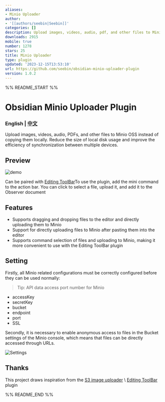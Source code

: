 ```yaml
---
aliases:
- Minio Uploader
author:
- '[[authors/seebin|Seebin]]'
categories: []
description: Upload images, videos, audio, pdf, and other files to Minio OSS.
downloads: 2915
mobile: true
number: 1278
stars: 25
title: Minio Uploader
type: plugin
updated: '2023-12-15T13:53:10'
url: https://github.com/seebin/obsidian-minio-uploader-plugin
version: 1.0.2
---
```


%% README_START %%

# Obsidian Minio Uploader Plugin

### English | [中文](./README-zh.md)

Upload images, videos, audio, PDFs, and other files to Minio OSS instead of copying them locally. Reduce the size of local disk usage and improve the efficiency of synchronization between multiple devices.

## Preview

![demo](https://raw.githubusercontent.com/seebin/obsidian-minio-uploader-plugin/HEAD/minio-uploader-demo.gif)

Can be paired with [Editing ToolBar](https://github.com/PKM-er/obsidian-editing-toolbar)To use the plugin, add the mini command to the action bar. You can click to select a file, upload it, and add it to the Observer document

## Features

- Supports dragging and dropping files to the editor and directly uploading them to Minio
- Support for directly uploading files to Minio after pasting them into the editor
- Supports command selection of files and uploading to Minio, making it more convenient to use with the Editing ToolBar plugin

## Setting

Firstly, all Minio related configurations must be correctly configured before they can be used normally:

>Tip: API data access port number for Minio

- accessKey
- secretKey
- bucket
- endpoint
- port
- SSL

Secondly, it is necessary to enable anonymous access to files in the Bucket settings of the Minio console, which means that files can be directly accessed through URLs.

![Settings](https://raw.githubusercontent.com/seebin/obsidian-minio-uploader-plugin/HEAD/minio-bucket-setting.png)

## Thanks

This project draws inspiration from the [S3 image uploader](https://github.com/jvsteiner/s3-image-uploader) \ [Editing ToolBar](https://github.com/PKM-er/obsidian-editing-toolbar) plugin


%% README_END %%
